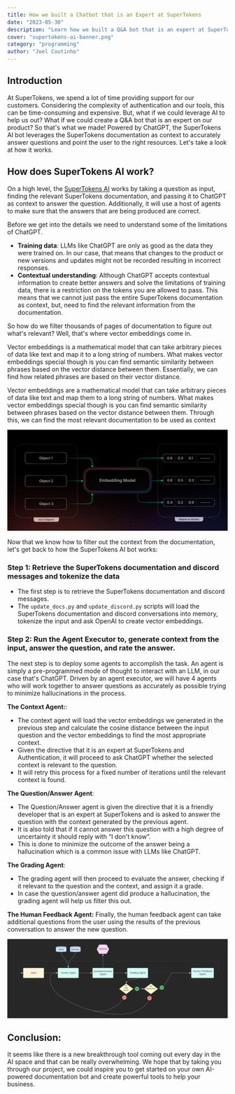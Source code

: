 ```yaml
---
title: How we built a Chatbot that is an Expert at SuperTokens
date: "2023-05-30"
description: "Learn how we built a Q&A bot that is an expert at SuperTokens powered by ChatGPT"
cover: "supertokens-ai-banner.png"
category: "programming"
author: "Joel Coutinho"
---
```


## Introduction

At SuperTokens, we spend a lot of time providing support for our customers. Considering the complexity of authentication and our tools, this can be time-consuming and expensive. But, what if we could leverage AI to help us out? What if we could create a Q&A bot that is an expert on our product? So that's what we made! Powered by ChatGPT, the SuperTokens AI bot leverages the SuperTokens documentation as context to accurately answer questions and point the user to the right resources. Let's take a look at how it works.

## How does SuperTokens AI work?

On a high level, the [SuperTokens AI](https://github.com/supertokens/supertokens-ai/) works by taking a question as input, finding the relevant SuperTokens documentation, and passing it to ChatGPT as context to answer the question. Additionally, it will use a host of agents to make sure that the answers that are being produced are correct. 

Before we get into the details we need to understand some of the limitations of ChatGPT. 

- **Training data**: LLMs like ChatGPT are only as good as the data they were trained on. In our case, that means that changes to the product or new versions and updates might not be recorded resulting in incorrect responses.
- **Contextual understanding**:  Although ChatGPT accepts contextual information to create better answers and solve the limitations of training data, there is a restriction on the tokens you are allowed to pass. This means that we cannot just pass the entire SuperTokens documentation as context, but, need to find the relevant information from the documentation.

So how do we filter thousands of pages of documentation to figure out what's relevant? Well, that's where vector embeddings come in. 

Vector embeddings is a mathematical model that can take arbitrary pieces of data like text and map it to a long string of numbers. What makes vector embeddings special though is you can find semantic similarity between phrases based on the vector distance between them. Essentially, we can find how related phrases are based on their vector distance.

Vector embeddings are a mathematical model that can take arbitrary pieces of data like text and map them to a long string of numbers. What makes vector embeddings special though is you can find semantic similarity between phrases based on the vector distance between them. Through this, we can find the most relevant documentation to be used as context

![Vector embeddings](./vector_embedding_model.png)

Now that we know how to filter out the context from the documentation, let's get back to how the SuperTokens AI bot works:


### Step 1: Retrieve the SuperTokens documentation and discord messages and tokenize the data
- The first step is to retrieve the SuperTokens documentation and discord messages.
- The `update_docs.py` and `update_discord.py` scripts will load the SuperTokens documentation and discord conversations into memory, tokenize the input and ask OpenAI to create vector embeddings.


### Step 2: Run the Agent Executor to, generate context from the input, answer the question, and rate the answer.
The next step is to deploy some agents to accomplish the task. An agent is simply a pre-programmed mode of thought to interact with an LLM, in our case that's ChatGPT. Driven by an agent executor, we will have 4 agents who will work together to answer questions as accurately as possible trying to minimize hallucinations in the process.

**The Context Agent:**:
- The context agent will load the vector embeddings we generated in the previous step and calculate the cosine distance between the input question and the vector embeddings to find the most appropriate context.
- Given the directive that it is an expert at SuperTokens and Authentication, it will proceed to ask ChatGPT whether the selected context is relevant to the question.
- It will retry this process for a fixed number of iterations until the relevant context is found. 

**The Question/Answer Agent**:
- The Question/Answer agent is given the directive that it is a friendly developer that is an expert at SuperTokens and is asked to answer the question with the context generated by the previous agent.
- It is also told that if it cannot answer this question with a high degree of uncertainty it should reply with “I don't know”.
- This is done to minimize the outcome of the answer being a hallucination which is a common issue with LLMs like ChatGPT.

**The Grading Agent**:
- The grading agent will then proceed to evaluate the answer, checking if it relevant to the question and the context, and assign it a grade.
- In case the question/answer agent did produce a hallucination, the grading agent will help us filter this out.

**The Human Feedback Agent:**
Finally, the human feedback agent can take additional questions from the user using the results of the previous conversation to answer the new question.

![SuperTokens Agent](./supertokens_agent.png)

## Conclusion:

It seems like there is a new breakthrough tool coming out every day in the AI space and that can be really overwhelming. We hope that by taking you through our project, we could inspire you to get started on your own AI-powered documentation bot and create powerful tools to help your business. 


